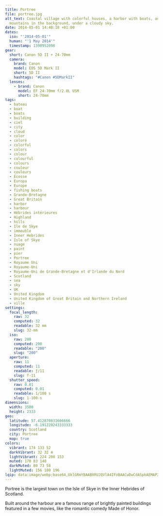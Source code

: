 ```yaml
---
title: Portree
file: portree.jpg
alt_text: Coastal village with colorful houses, a harbor with boats, and
  mountains in the background, under a cloudy sky.
date: 2014-05-01 14:48:18 +01:00
dates:
  iso: "'2014-05-01'"
  human: "'1 May 2014'"
  timestamp: 1398952098
gear:
  short: Canon 5D II + 24-70mm
  camera:
    brand: Canon
    model: EOS 5D Mark II
    short: 5D II
    hashtags: "#Canon #5DMarkII"
  lenses:
    - brand: Canon
      model: EF 24-70mm f/2.8L USM
      short: 24-70mm
tags:
  - bateau
  - boat
  - boats
  - building
  - ciel
  - city
  - cloud
  - color
  - coloré
  - colorful
  - colors
  - colour
  - colourful
  - colours
  - couleur
  - couleurs
  - Écosse
  - Europa
  - Europe
  - fishing boats
  - Grande-Bretagne
  - Great Britain
  - harbor
  - harbour
  - Hébrides intérieures
  - Highland
  - hills
  - Ile de Skye
  - immeuble
  - Inner Hebrides
  - Isle of Skye
  - nuage
  - paint
  - pier
  - Portree
  - Royaume Uni
  - Royaume-Uni
  - Royaume-Uni de Grande-Bretagne et d'Irlande du Nord
  - Scotland
  - sea
  - sky
  - UK
  - United Kingdom
  - United Kingdom of Great Britain and Northern Ireland
  - ville
settings:
  focal_length:
    raw: 32
    computed: 32
    readable: 32 mm
    slug: 32-mm
  iso:
    raw: 200
    computed: 200
    readable: "200"
    slug: "200"
  aperture:
    raw: 11
    computed: 11
    readable: ƒ/11
    slug: f-11
  shutter_speed:
    raw: 0.01
    computed: 0.01
    readable: 1/100 s
    slug: 1-100-s
dimensions:
  width: 3500
  height: 2333
geo:
  latitude: 57.412870831666666
  longitude: -6.191220243333333
  country: Scotland
  city: Portree
  map: true
colors:
  vibrant: 174 133 52
  darkVibrant: 32 32 4
  lightVibrant: 224 200 153
  muted: 170 83 140
  darkMuted: 80 73 58
  lightMuted: 156 180 196
lqip: data:image/webp;base64,UklGRmYBAABXRUJQVlA4IFoBAACwDwCdASpkAEMAP2Gew1iyrLAvNBl7slAsCWcA1BdR08AwkKJtuXM+vcr1bld+s+D4qXtF1fyVKV4bounJXraH7GAR6X8iAADVpEkf/OWCD0YBCbiBvwrVY6dGvEArTPS2+7FzTWiOp++9rqNoxUuWZfFW5i8W+96v+NlRPO52z1qDlWbkAAD+4rdUc4f3imkP60wQoaWwCbRRMGTDqdJ4z+HgWTuMoV/PlU2LC54IrM0Y/oRek6llhjdLtiy6emc3zJp2iJSueKTGQ6E5pTGMCLH1A9mDFbjFcgH+zui976SO5pWEYpPR7l/A1WFai7aWv16K+3wbYWHwlDxlJKxGwVt0qBHedGszeXxmNaSSUlGd1Pf4HXoR+IsnLTsaNBXsGvCkxgOSsSwahPY510AmaSb2WMO94Toioapm7MY6dAGtr896evWNtk0AN3MrqxdozUiLQcacoAAA
---
```


Portree is the largest town on the Isle of Skye in the Inner Hebrides of Scotland.

Built around the harbour are a famous range of brightly painted buildings featured in a few movies, like the romantic comedy Made of Honor.
